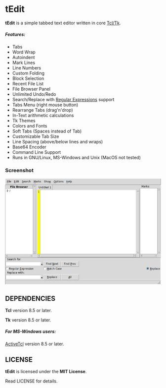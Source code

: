 # tEdit
**tEdit** is a simple tabbed text editor written in core [Tcl/Tk](https://www.tcl.tk).

##### Features:
* Tabs
* Word Wrap
* Autoindent
* Mark Lines
* Line Numbers
* Custom Folding
* Block Selection
* Recent File List
* File Browser Panel
* Unlimited Undo/Redo
* Search/Replace with [Regular Expressions](https://www.tcl.tk/man/tcl/TclCmd/re_syntax.htm) support
* Tabs Menu (right mouse button)
* Rearrange Tabs (drag'n'drop)
* In-Text arithmetic calculations
* Tk Themes
* Colors and Fonts
* Soft Tabs (Spaces instead of Tab)
* Customizable Tab Size
* Line Spacing (above/below lines and wraps)
* Base64 Encoder
* Command Line Support
* Runs in GNU/Linux, MS-Windows and Unix (MacOS not tested)

### Screenshot
![Screenshot](screenshot.png "Screenshot")


## DEPENDENCIES
**Tcl** version 8.5 or later.

**Tk** version 8.5 or later.

##### For MS-Windows users:
[ActiveTcl](https://www.activestate.com/activetcl) version 8.5 or later.


## LICENSE
**tEdit** is licensed under the **MIT License**.

Read LICENSE for details.
